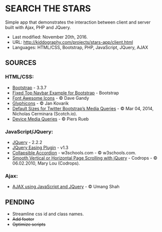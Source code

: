 # SEARCH THE STARS #

Simple app that demonstrates the interaction between client and server built with Ajax, PHP and JQuery.

* Last modified: November 20th, 2016.
* URL: http://kiddography.com/projects/stars-app/client.html
* Languages: HTML/CSS, Bootstrap, PHP, JavaScript, JQuery, AJAX

## **SOURCES** ##

### HTML/CSS: ###
* [Bootstrap](http://getbootstrap.com/) - 3.3.7
* [Fixed Top Navbar Example for Bootstrap](https://getbootstrap.com/examples/navbar-fixed-top/) - Bootstrap
* [Font Awesome Icons](http://fontawesome.io/icons/) - © Dave Gandy
* [Glyphicons](http://glyphicons.com/) - © Jan Kovarik
* [Default Sizes for Twitter Bootstrap’s Media Queries](https://scotch.io/tutorials/default-sizes-for-twitter-bootstraps-media-queries) - © Mar 04, 2014, Nicholas Cerminara (Scotch.io).
* [Device Media Queries](http://resizr.co/) - © Piers Rueb


### JavaScript/JQuery: ###
* [JQuery](https://jquery.com/) - 2.2.2
* [JQuery Easing Plugin](http://gsgd.co.uk/sandbox/jquery/easing/) - v1.3
* [Collapsible Accordion](http://www.w3schools.com/howto/howto_js_accordion.asp) - w3schools.com - © w3schools.com.
* [Smooth Vertical or Horizontal Page Scrolling with jQuery](http://tympanus.net/codrops/2010/06/02/smooth-vertical-or-horizontal-page-scrolling-with-jquery/) - Codrops - © 06.02.2010, Mary Lou (Codrops).

### Ajax: ###
* [AJAX using JavaScript and JQuery](https://www.udemy.com/learn-ajax-using-javascript-jquery-in-2-hrs-2-projects/learn/v4/t/lecture/4952588?start=105) - © Umang Shah

## **PENDING** ##
* Streamline css id and class names.
* ~~Add footer~~
* ~~Optimize scripts~~
